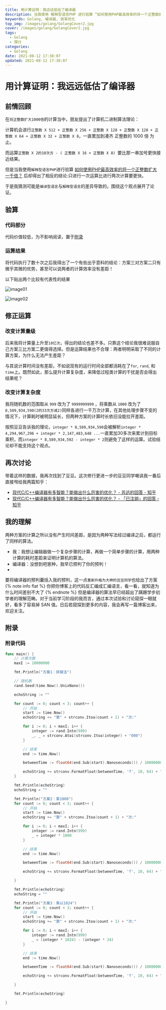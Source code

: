 ```yaml
---
title: 用计算证明：我远远低估了编译器
description: 当我使用 解释型语言PHP 进行验算 “如何使用PHP最高效率的将一个正整数扩大一千倍” 后却得出了相反的结论:只进行一次运算比进行两次计算要更快。 于是我猜测可能是 编译型语言 与 解释型语言 的差异导致的。围绕这个观点展开了论证。
keywords: Golang, 编译器, 效率优化
top_img: /images/golang/GolangCover2.jpg
cover: /images/golang/GolangCover2.jpg
tags:
  - Golang
  - 探讨
categories:
  - Golang
date: 2021-08-12 17:38:07
updated: 2021-08-12 17:38:07
---
```

# 用计算证明：我远远低估了编译器

## 前情回顾
在`将正整数扩大1000倍`的计算当中，朋友提出了计算机二进制算法理论：

计算机会进行`正整数 X 512 + 正整数 X 256 + 正整数 X 128 + 正整数 X 128 + 正整数 X 64 + 正整数 X 32 + 正整数 X 8`，一直累加到凑齐 正整数的 1000 倍 为止。

而运算`正整数 X 2的10次方 - ( 正整数 X 16 + 正整数 X 8) `要比那一串加号更快接近结果。

但是当我使用`解释型语言PHP`进行验算 [如何使用PHP最高效率的将一个正整数扩大一千倍？](/php/PhpExpandsPositiveIntegersByAFactorOf1000) 后却得出了相反的结论:只进行一次运算比进行两次计算要更快。

于是我猜测可能是`编译型语言`与`解释型语言`的差异导致的。围绕这个观点展开了论证。

## 验算

### 代码部分

代码价值较低，为不影响阅读，置于[附录](/golang/CompiledLanguageComputationOfMultiplication#附录)

### 运算结果

将代码执行了数十次之后我得出了一个有些出乎意料的结论：方案三对方案二只有微乎其微的优势，甚至可以说两者的计算效率没有差距！

以下贴出两个比较有代表性的结果

![image01](/images/golang/CompiledLanguageComputationOfMultiplication01.png)

![image02](/images/golang/CompiledLanguageComputationOfMultiplication02.png)

## 修正运算

### 改变计算量级
后来我将计算量上升至`10亿次`，得出的结论也差不多。只靠这个结论我很难说服自己方案三比方案二更值得选择。但是运算结果也不合理：两者明明采取了不同的计算方案，为什么无法产生差距？

与其说计算时间没有差距，不如说现有的运行时间全部都消耗在了`for`, `rand`, 和`time`上。既然如此，那么提升计算复杂度，来降低过程类计算的干扰是否会得出结果呢？

### 改变计算复杂度
我将随机数的范围取从 `999` 改为了 `9999999999` ，将乘数从 `1000` 改为了 `8,589,934,590(2的33次方减2)`同样各进行一千万次计算，在其他处理步骤不变的情况下，计算耗时被明显延长，但两种方案的计算时长依旧没能拉开差距。

按照豆豆告诉我的理论，`integer * 8,589,934,590`会被解析`integer * 4,294,967,296 + integer * 2,147,483,648 ...`一直累加30多次来累计到目标乘积，而`integer * 8,589,934,592 - integer * 2`则避免了这样的运算。试验结论却不能支持这个观点。

## 再次讨论
带着这样的数据，我再次找到了豆豆。这次修行更进一步的豆豆同学嘲讽我一番后直接甩给我两篇知乎：
- [现代C/C++编译器有多智能？能做出什么厉害的优化？ - 苏远的回答 - 知乎](https://www.zhihu.com/question/43598164/answer/96118643)
- [现代C/C++编译器有多智能？能做出什么厉害的优化？ - 「已注销」的回答 - 知乎](https://www.zhihu.com/question/43598164/answer/142599680)

## 我的理解
两种方案的计算之所以没有产生时间差距，是因为两种写法经过编译之后，都运行了同样的算法。
* 我：我想让编辑器做一个复杂步骤的计算，再做一个简单步骤的计算，用两种计算的耗时差距来证明计算机的算法。
* 编译器：没想到吧崽种，我早已预判了你的预判！
*
要将编译器的预判囊括入我的预判，这一点`重新升格为大神的豆豆同学`也给出了方案
{% note info flat %}
你把你博客上的代码反汇编成汇编语言，看一看，就知道为什么时间差别不大了
{% endnote %}
但是编译器的算法早已经超出了蹒跚学步初学者的理解范畴。对于当前学习阶段的我而言，通过本次试验和讨论窥探一眼就好，看多了容易掉 SAN 值。日后若窥探到更多的内容，我会再写一篇博客出来，欢迎关注。

## 附录
### 附录代码

```go
func main() {
	// 计算次数
	maxI := 10000000

	fmt.Println("方案1：拼接法")

	// 随机数
	rand.Seed(time.Now().UnixNano())

	echoString := ""

	for count := 0; count < 3; count++ {
		// 开始
		start := time.Now()
		echoString += "第" + strconv.Itoa(count + 1) + "次:"

		for i := 0; i < maxI; i++ {
			integer := rand.Intn(999)
			_, _ = strconv.Atoi(strconv.Itoa(integer) + "000")
		}

		// 结束
		end := time.Now()

		betweenTime := float64(end.Sub(start).Nanoseconds()) / 1000000000

		echoString += strconv.FormatFloat(betweenTime, 'f', 10, 64) + "秒"
	}

	fmt.Println(echoString)
	echoString = ""

	fmt.Println("方案2：乘1000")
	for count := 0; count < 3; count++ {
		// 开始
		start := time.Now()
		echoString += "第" + strconv.Itoa(count + 1) + "次:"

		for i := 0; i < maxI; i++ {
			integer := rand.Intn(999)
			_ = integer * 1000
		}

		// 结束
		end := time.Now()

		betweenTime := float64(end.Sub(start).Nanoseconds()) / 1000000000

		echoString += strconv.FormatFloat(betweenTime, 'f', 10, 64) + "秒"

	}

	fmt.Println(echoString)
	echoString = ""

	fmt.Println("方案3：乘以1024")
	for count := 0; count < 3; count++ {
		// 开始
		start := time.Now()
		echoString += "第" + strconv.Itoa(count + 1) + "次:"

		for i := 0; i < maxI; i++ {
			integer := rand.Intn(999)
			_ = (integer * 1024) - (integer * 24)
		}

		// 结束
		end := time.Now()

		betweenTime := float64(end.Sub(start).Nanoseconds()) / 1000000000

		echoString += strconv.FormatFloat(betweenTime, 'f', 10, 64) + "秒"

	}

	fmt.Println(echoString)

}
```
